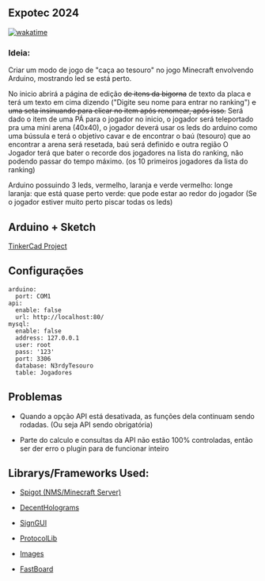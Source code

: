 ## Expotec 2024

[![wakatime](https://wakatime.com/badge/user/018e1f5e-85ee-4d1b-9e0e-ed450cf40324/project/018eab55-09b9-4255-b234-bf2df9b23354.svg)](https://wakatime.com/badge/user/018e1f5e-85ee-4d1b-9e0e-ed450cf40324/project/018eab55-09b9-4255-b234-bf2df9b23354)

### Ideia:
Criar um modo de jogo de "caça ao tesouro" no jogo Minecraft envolvendo Arduino, mostrando led se está perto.

No inicio abrirá a página de edição ~~de itens da bigorna~~ de texto da placa
e terá um texto em cima dizendo ("Digite seu nome para entrar no ranking")
~~e uma seta insinuando para clicar no item após renomear, após isso.~~
Será dado o item de uma PÁ para o jogador no inicio, o jogador será teleportado pra uma mini arena (40x40), o jogador deverá usar os leds do arduino como uma bússula e terá o objetivo cavar e de encontrar o baú (tesouro)
que ao encontrar a arena será resetada, baú será definido e outra região
O Jogador terá que bater o recorde dos jogadores na lista do ranking, não podendo passar do tempo máximo. (os 10 primeiros jogadores da lista do ranking)

Arduino possuindo 3 leds, vermelho, laranja e verde
vermelho: longe
laranja: que está quase perto
verde: que pode estar ao redor do jogador
(Se o jogador estiver muito perto piscar todas os leds)


## Arduino + Sketch

[TinkerCad Project](https://www.tinkercad.com/things/4CsAqzCUjmf-expotec-minecraft-2024?sharecode=N_ip5fn6wPsz_1O8KaItVAOZYmll_KhuWK5MK8uHq5U)

## Configurações

```
arduino:
  port: COM1
api:
  enable: false
  url: http://localhost:80/
mysql:
  enable: false
  address: 127.0.0.1
  user: root
  pass: '123'
  port: 3306
  database: N3rdyTesouro
  table: Jogadores

```

## Problemas

- Quando a opção API está desativada, as funções dela continuam sendo rodadas. (Ou seja API sendo obrigatória)

- Parte do calculo e consultas da API não estão 100% controladas, então ser der erro o plugin para de funcionar inteiro


## Librarys/Frameworks Used:

* [Spigot (NMS/Minecraft Server)](https://www.spigotmc.org/wiki/spigot-plugin-development/)

* [DecentHolograms](https://github.com/DecentSoftware-eu/DecentHolograms)

* [SignGUI](https://github.com/Rapha149/SignGUI)

* [ProtocolLib](https://github.com/dmulloy2/ProtocolLib)

* [Images](https://github.com/Andavin/Images)

* [FastBoard](https://github.com/MrMicky-FR/FastBoard)
